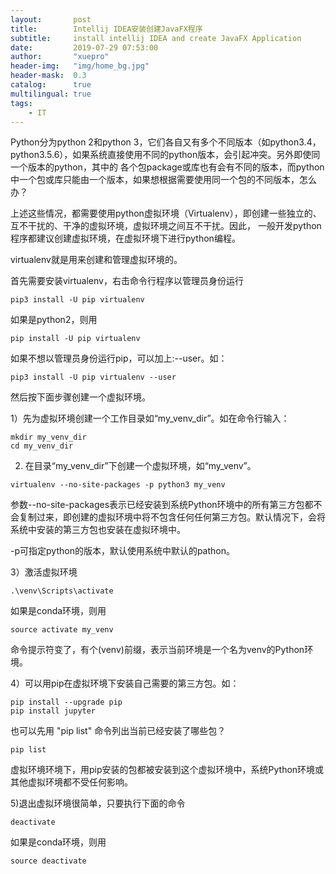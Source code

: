 ```yaml
---
layout:       post
title:        Intellij IDEA安装创建JavaFX程序
subtitle:     install intellij IDEA and create JavaFX Application
date:         2019-07-29 07:53:00
author:       "xuepro"
header-img:   "img/home_bg.jpg"
header-mask:  0.3
catalog:      true
multilingual: true
tags:
    - IT    
---   
```


Python分为python 2和python 3，它们各自又有多个不同版本（如python3.4，python3.5.6），如果系统直接使用不同的python版本，会引起冲突。另外即使同一个版本的python，其中的
各个包package或库也有会有不同的版本，而python中一个包或库只能由一个版本，如果想根据需要使用同一个包的不同版本，怎么办？

上述这些情况，都需要使用python虚拟环境（Virtualenv），即创建一些独立的、互不干扰的、干净的虚拟环境，虚拟环境之间互不干扰。因此，
一般开发python程序都建议创建虚拟环境，在虚拟环境下进行python编程。

virtualenv就是用来创建和管理虚拟环境的。

首先需要安装virtualenv，右击命令行程序以管理员身份运行
```
pip3 install -U pip virtualenv
```
如果是python2，则用
```
pip install -U pip virtualenv
```
如果不想以管理员身份运行pip，可以加上:--user。如：
```
pip3 install -U pip virtualenv --user
```
然后按下面步骤创建一个虚拟环境。

1）先为虚拟环境创建一个工作目录如“my_venv_dir”。如在命令行输入：
```
mkdir my_venv_dir
cd my_venv_dir
```
2) 在目录“my_venv_dir”下创建一个虚拟环境，如“my_venv”。
```
virtualenv --no-site-packages -p python3 my_venv
```
参数--no-site-packages表示已经安装到系统Python环境中的所有第三方包都不会复制过来，即创建的虚拟环境中将不包含任何任何第三方包。默认情况下，会将系统中安装的第三方包也安装在虚拟环境中。

-p可指定python的版本，默认使用系统中默认的pathon。

3）激活虚拟环境
```
.\venv\Scripts\activate
```
如果是conda环境，则用
```
source activate my_venv
```
命令提示符变了，有个(venv)前缀，表示当前环境是一个名为venv的Python环境。

4）可以用pip在虚拟环境下安装自己需要的第三方包。如：
```
pip install --upgrade pip
pip install jupyter 
```
也可以先用 "pip list" 命令列出当前已经安装了哪些包？
```
pip list
```
虚拟环境环境下，用pip安装的包都被安装到这个虚拟环境中，系统Python环境或其他虚拟环境都不受任何影响。

5)退出虚拟环境很简单，只要执行下面的命令
```
deactivate
```
如果是conda环境，则用
```
source deactivate
```

